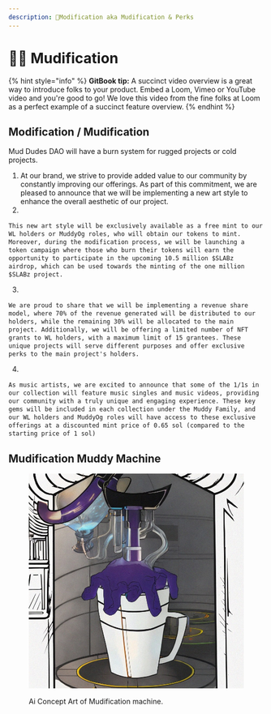 ```yaml
---
description: 🥤Modification aka Mudification & Perks
---
```


# 🧑🔬 Mudification

{% hint style="info" %}
**GitBook tip:** A succinct video overview is a great way to introduce folks to your product. Embed a Loom, Vimeo or YouTube video and you're good to go! We love this video from the fine folks at Loom as a perfect example of a succinct feature overview.
{% endhint %}

## Modification / Mudification

Mud Dudes DAO will have a burn system for rugged projects or cold projects.  &#x20;

1. At our brand, we strive to provide added value to our community by constantly improving our offerings. As part of this commitment, we are pleased to announce that we will be implementing a new art style to enhance the overall aesthetic of our project.
2.

    This new art style will be exclusively available as a free mint to our WL holders or MuddyOg roles, who will obtain our tokens to mint. Moreover, during the modification process, we will be launching a token campaign where those who burn their tokens will earn the opportunity to participate in the upcoming 10.5 million $SLABz airdrop, which can be used towards the minting of the one million $SLABz project.
3.

    We are proud to share that we will be implementing a revenue share model, where 70% of the revenue generated will be distributed to our holders, while the remaining 30% will be allocated to the main project. Additionally, we will be offering a limited number of NFT grants to WL holders, with a maximum limit of 15 grantees. These unique projects will serve different purposes and offer exclusive perks to the main project's holders.
4.

    As music artists, we are excited to announce that some of the 1/1s in our collection will feature music singles and music videos, providing our community with a truly unique and engaging experience. These key gems will be included in each collection under the Muddy Family, and our WL holders and MuddyOg roles will have access to these exclusive offerings at a discounted mint price of 0.65 sol (compared to the starting price of 1 sol)

## Mudification Muddy Machine

<figure><img src="../../.gitbook/assets/Transformation Ai Cup 1.jpg" alt=""><figcaption><p>Ai Concept Art of Mudification machine.</p></figcaption></figure>
